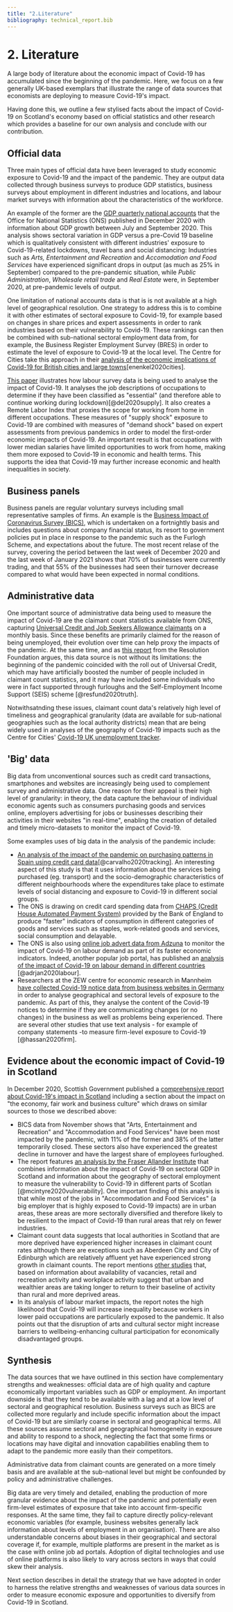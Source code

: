 ```yaml
---
title: "2.Literature"
bibliography: technical_report.bib
---
```



# 2. Literature

A large body of literature about the economic impact of Covid-19 has accumulated since the beginning of the pandemic. Here, we focus on a few generally UK-based exemplars that illustrate the range of data sources that economists are deploying to measure Covid-19's impact.

Having done this, we outline a few stylised facts about the impact of Covid-19 on Scotland's economy based on official statistics and other research which provides a baseline for our own analysis and conclude with our contribution.

## Official data

Three main types of official data have been leveraged to study economic exposure to Covid-19 and the impact of the pandemic. They are output data collected through business surveys to produce GDP statistics, business surveys about employment in different industries and locations, and labour market surveys with information about the characteristics of the workforce. 

An example of the former are the [GDP quarterly national accounts](https://www.ons.gov.uk/economy/grossdomesticproductgdp/bulletins/quarterlynationalaccounts/julytoseptember2020#quality-and-methodology) that the Office for National Statistics (ONS) published in December 2020 with information about GDP growth between July and September 2020. This analysis shows sectoral variation in GDP versus a pre-Covid 19 baseline which is qualitatively consistent with different industries' exposure to Covid-19-related lockdowns, travel bans and social distancing: Industries such as *Arts, Entertainment and Recreation* and *Accomodation and Food Services* have experienced significant drops in output (as much as 25% in September) compared to the pre-pandemic situation, while *Public Administration*, *Wholesale retail trade* and *Real Estate* were, in September 2020, at pre-pandemic levels of output.

One limitation of national accounts data is that is is not available at a high level of geographical resolution. One strategy to address this is to combine it with other estimates of sectoral exposure to Covid-19, for example based on changes in share prices and expert assessments in order to rank industries based on their vulnerability to Covid-19. These rankings can then be combined with sub-national sectoral employment data from, for example, the Business Register Employment Survey (BRES) in order to estimate the level of exposure to Covid-19 at the local level. The Centre for Cities take this approach in their [analysis of the economic implications of Covid-19 for British cities and large towns](https://www.centreforcities.org/blog/what-does-the-covid-19-crisis-mean-for-the-economies-of-british-cities-and-large-towns/)[enenkel2020cities]. 

[This paper](https://www.oxfordmartin.ox.ac.uk/publications/supply-and-demand-shocks-in-the-covid-19-pandemic-an-industry-and-occupation-perspective/) illustrates how labour survey data is being used to analyse the impact of Covid-19. It analyses the job descriptions of  occupations to determine if they have been classified as "essential" (and therefore able to continue working during lockdown)[@del2020supply]. It also creates a Remote Labor Index that proxies the scope for working from home in different occupations. These measures of "supply shock" exposure to Covid-19 are combined with measures of "demand shock" based on expert assessments from previous pandemics in order to model the first-order economic impacts of Covid-19. An important result is that occupations with lower median salaries have limited opportunities to work from home, making them more exposed to Covid-19 in economic and health terms. This supports the idea that Covid-19 may further increase economic and health inequalities in society.


## Business panels

Business panels are regular voluntary surveys including small representative samples of firms. An example is the [Business Impact of Coronavirus Survey (BICS)](https://www.ons.gov.uk/economy/economicoutputandproductivity/output/datasets/businessinsightsandimpactontheukeconomy), which is undertaken on a fortnightly basis and includes questions about company financial status, its resort to government policies put in place in response to the pandemic such as the Furlogh Scheme, and expectations about the future. The most recent relase of the survey, covering the period between the last week of December 2020 and the last week of January 2021 shows that 70% of businesses were currently trading, and that 55% of the businesses had seen their turnover decrease compared to what would have been expected in normal conditions. 

## Administrative data

One important source of administrative data being used to measure the impact of Covid-19 are the claimant count statistics available from ONS, capturing [Universal Credit and Job Seekers Allowance claimants](https://www.nomisweb.co.uk/sources/cc) on a monthly basis. Since these benefits are primarily claimed for the reason of being unemployed, their evolution over time can help proxy the impacts of the pandemic. At the same time, and as [this report](https://www.resolutionfoundation.org/app/uploads/2020/07/The-truth-will-out.pdf) from the Resolution Foundation argues, this data source is not without its limitations: the beginning of the pandemic coincided with the roll out of Universal Credit, which may have artificially boosted the number of people included in claimant count statistics, and it may have included some individuals who were in fact supported through furloughs and the Self-Employment Income Support (SEIS) scheme [@resfund2020truth]. 

Notwithsatnding these issues, claimant count data's relatively high level of timeliness and geographical granularity (data are available for sub-national geographies such as the local authority districts) mean that are being widely used in analyses of the geography of Covid-19 impacts such as the Centre for Cities' [Covid-19 UK unemployment tracker](https://www.centreforcities.org/data/uk-unemployment-tracker/).

## 'Big' data

Big data from unconventional sources such as credit card transactions, smartphones and websites are increasingly being used to complement survey and administrative data. One reason for their appeal is their high level of granularity: in theory, the data capture the behaviour of individual economic agents such as consumers purchasing goods and services online, employers advertising for jobs or businesses describing their activities in their websites "in real-time", enabling the creation of detailed and timely micro-datasets to monitor the impact of Covid-19. 

Some examples uses of big data in the analysis of the pandemic include:

* [An analysis of the impact of the pandemic on purchasing patterns in Spain using credit card data](https://papers.ssrn.com/sol3/papers.cfm?abstract_id=3594273)[@carvalho2020tracking]. An interesting aspect of this study is that it uses information about the services being purchased (eg. transport) and the socio-demographic characteristics of different neighbourhoods where the expenditures take place to estimate levels of social distancing and exposure to Covid-19 in different social groups. 
* The ONS is drawing on credit card spending data from [CHAPS (Credit House Automated Payment System)](https://www.bankofengland.co.uk/payment-and-settlement/chaps-faster-indicator) provided by the Bank of England to produce "faster" indicators of consumption in different categories of goods and services such as staples, work-related goods and services, social consumption and delayable.  
* The ONS is also using [online job advert data from Adzuna](https://www.ons.gov.uk/peoplepopulationandcommunity/healthandsocialcare/conditionsanddiseases/methodologies/usingadzunadatatoderiveanindicatorofweeklyvacanciesexperimentalstatistics) to monitor the impact of Covid-19 on labour demand as part of its faster economic indicators. Indeed, another popular job portal, has published an [analysis of the impact of Covid-19 on labour demand in different countries](https://www.centralbank.ie/docs/default-source/publications/economic-letters/vol-2020-no-3-covid-19-and-the-global-labour-market-impact-on-job-postings-(adrjan-and-lydon).pdf) [@adrjan2020labour]. 
* Researchers at the ZEW centre for economic research in Mannheim [have collected Covid-19 notice data from business websites in Germany](http://ftp.zew.de/pub/zew-docs/ZEWKurzexpertisen/EN/ZEW_Shortexpertise2005.pdf) in order to analyse geographical and sectoral levels of exposure to the pandemic. As part of this, they analyse the content of the Covid-19 notices to determine if they are communicating changes (or no changes) in the business as well as problems being experienced. There are several other studies that use text analysis - for example of company statements -to measure firm-level exposure to Covid-19 [@hassan2020firm].


## Evidence about the economic impact of Covid-19 in Scotland

In December 2020, Scottish Government published a [comprehensive report about Covid-19's impact in Scotland](https://nationalperformance.gov.scot/sites/default/files/documents/NPF_Impact_of_COVID-19_December_2020.pdf) including a section about the impact on "the economy, fair work and business culture" which draws on similar sources to those we described above:

* BICS data from November shows that "Arts, Entertainment and Recreation" and "Accommodation and Food Services" have been most impacted by the pandemic, with 11% of the former and 38% of the latter temporarily closed. These sectors also have experienced the greatest decline in turnover and have the largest share of employees furloughed.
* The report features [an analysis by the Fraser Allander Institute](https://fraserofallander.org/mapping-local-job-vulnerability/) that combines information about the impact of Covid-19 on sectoral GDP in Scotland and information about the geography of sectoral employment to measure the vulnerability to Covid-19 in different parts of Scotlan [@mcintyre2020vulnerability]. One important finding of this analysis is that while most of the jobs in "Accommodation and Food Services" (a big employer that is highly exposed to Covid-19 impacts) are in urban areas, these areas are more sectorally diversified and therefore likely to be resilient to the impact of Covid-19 than rural areas that rely on fewer industries.
* Claimant count data suggests that local authorities in Scotland that are more deprived have experienced higher increases in claimant count rates although there are exceptions such as Aberdeen City and City of Edinburgh which are relatively affluent yet have experienced strong growth in claimant counts. The report mentions [other studies](https://fraserofallander.org/latest-data-on-the-scottish-economy-update-9th-october-2020/) that, based on information about availability of vacancies, retail and recreation activity and workplace activity suggest that urban and wealthier areas are taking longer to return to their baseline of activity than rural and more deprived areas.
* In its analysis of labour market impacts, the report notes the high likelihood that Covid-19 will increase inequality because workers in lower paid occupations are particularly exposed to the pandemic. It also points out that the disruption of arts and cultural sector might increase barriers to wellbeing-enhancing cultural participation for economically disadvantaged groups.

## Synthesis

The data sources that we have outlined in this section have complementary strengths and weaknesses: official data are of high quality and capture economically important variables such as GDP or employment. An important downside is that they tend to be available with a lag and at a low level of sectoral and geographical resolution. Business surveys such as BICS are collected more regularly and include specific information about the impact of Covid-19 but are similarly coarse in sectoral and geographical terms. All these sources assume sectoral and geographical homogeneity in exposure and ability to respond to a shock, neglecting the fact that some firms or locations may have digital and innovation capabilities enabling them to adapt to the pandemic more easily than their competitors.

Administrative data from claimant counts are generated on a more timely basis and are available at the sub-national level but might be confounded by policy and administrative challenges. 

Big data are very timely and detailed, enabling the production of more granular evidence about the impact of the pandemic and potentially even firm-level estimates of exposure that take into account firm-specific responses. At the same time, they fail to capture directly policy-relevant economic variables (for example, business websites generally lack information about levels of employment in an organisation). There are also understandable concerns about biases in their geographical and sectoral coverage if, for example, multiple platforms are present in the market as is the case with online job ad portals. Adoption of digital technologies and use of online platforms is also likely to vary across sectors in ways that could skew their analysis. 

Next section describes in detail the strategy that we have adopted in order to harness the relative strengths and weaknesses of various data sources in order to measure economic exposure and opportunities to diversify from Covid-19 in Scotland.